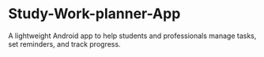 # Study-Work-planner-App
A lightweight Android app to help students and professionals manage tasks, set reminders, and track progress.
